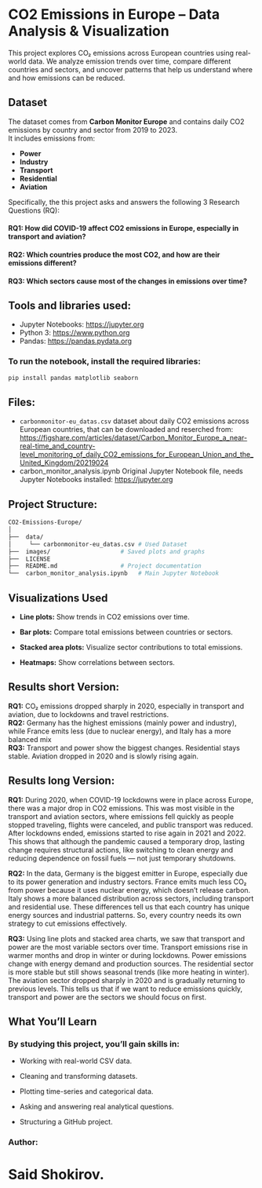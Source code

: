# CO2 Emissions in Europe – Data Analysis & Visualization

This project explores CO₂ emissions across European countries using real-world data. We analyze emission trends over time, compare different countries and sectors, and uncover patterns that help us understand where and how emissions can be reduced.

## Dataset

The dataset comes from **Carbon Monitor Europe** and contains daily CO2 emissions by country and sector from 2019 to 2023.  
It includes emissions from:
- **Power**
- **Industry**
- **Transport**
- **Residential**
- **Aviation**


Specifically, the this project asks and answers the following 3 Research Questions (RQ):
#### RQ1: How did COVID-19 affect CO2 emissions in Europe, especially in transport and aviation?
#### RQ2: Which countries produce the most CO2, and how are their emissions different?
#### RQ3: Which sectors cause most of the changes in emissions over time?

## Tools and libraries used:
- Jupyter Notebooks: https://jupyter.org
- Python 3: https://www.python.org
- Pandas: https://pandas.pydata.org

### To run the notebook, install the required libraries:

```bash
pip install pandas matplotlib seaborn
```
## Files:
- `carbonmonitor-eu_datas.csv` dataset about daily CO2 emissions across European countries, that can be downloaded and reserched from: https://figshare.com/articles/dataset/Carbon_Monitor_Europe_a_near-real-time_and_country-level_monitoring_of_daily_CO2_emissions_for_European_Union_and_the_United_Kingdom/20219024
- carbon_monitor_analysis.ipynb Original Jupyter Notebook file, needs Jupyter Notebooks installed: https://jupyter.org

## Project Structure:
```bash
CO2-Emissions-Europe/
│
├──  data/
│     └── carbonmonitor-eu_datas.csv # Used Dataset
├──  images/                    # Saved plots and graphs
├──  LICENSE
├──  README.md                  # Project documentation 
└──  carbon_monitor_analysis.ipynb   # Main Jupyter Notebook
```

## Visualizations Used
- **Line plots:** Show trends in CO2 emissions over time.

- **Bar plots:** Compare total emissions between countries or sectors.

- **Stacked area plots:** Visualize sector contributions to total emissions.

- **Heatmaps:** Show correlations between sectors.



## Results short Version:
**RQ1:** CO₂ emissions dropped sharply in 2020, especially in transport and aviation, due to lockdowns and travel restrictions.<br/>
**RQ2:** Germany has the highest emissions (mainly power and industry), while France emits less (due to nuclear energy), and Italy has a more balanced mix<br/>
**RQ3:** Transport and power show the biggest changes. Residential stays stable. Aviation dropped in 2020 and is slowly rising again.<br/>

## Results long Version:
**RQ1:** During 2020, when COVID-19 lockdowns were in place across Europe, there was a major drop in CO2 emissions. This was most visible in the transport and aviation sectors, where emissions fell quickly as people stopped traveling, flights were canceled, and public transport was reduced.
After lockdowns ended, emissions started to rise again in 2021 and 2022. This shows that although the pandemic caused a temporary drop, lasting change requires structural actions, like switching to clean energy and reducing dependence on fossil fuels — not just temporary shutdowns.<br/>

**RQ2:** In the data, Germany is the biggest emitter in Europe, especially due to its power generation and industry sectors. France emits much less CO₂ from power because it uses nuclear energy, which doesn’t release carbon. Italy shows a more balanced distribution across sectors, including transport and residential use.
These differences tell us that each country has unique energy sources and industrial patterns. So, every country needs its own strategy to cut emissions effectively.<br/>

**RQ3:** Using line plots and stacked area charts, we saw that transport and power are the most variable sectors over time. Transport emissions rise in warmer months and drop in winter or during lockdowns. Power emissions change with energy demand and production sources.
The residential sector is more stable but still shows seasonal trends (like more heating in winter). The aviation sector dropped sharply in 2020 and is gradually returning to previous levels.
This tells us that if we want to reduce emissions quickly, transport and power are the sectors we should focus on first.
<br/>

## What You’ll Learn
### By studying this project, you’ll gain skills in:

- Working with real-world CSV data.

- Cleaning and transforming datasets.

- Plotting time-series and categorical data.

- Asking and answering real analytical questions.

- Structuring a GitHub project.

###  Author: 
# Said Shokirov.
